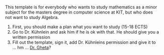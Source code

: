 This template is for everybody who wants to study mathematics as a minor
subject for the masters degree in computer science at KIT, but who does
not want to study Algebra.

1. First, you should make a plan what you want to study (15-18 ECTS)
2. Go to Dr. Kühnlein and ask him if he is ok with that. He should give
   you a written permission
3. Fill out the template, sign it, add Dr. Kühnleins permission and give it
   to ... hm ... [Dr. Gheta](http://www.informatik.kit.edu/english/2381_5540.php)?
